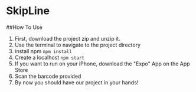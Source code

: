 # SkipLine

##How To Use

1. First, download the project zip and unzip it.
2. Use the terminal to navigate to the project directory
3. install npm
  `npm install`
4. Create a localhost
  `npm start `
5. If you want to run on your iPhone, download the "Expo" App on the App Store
6. Scan the barcode provided
7. By now you should have our project in your hands!
